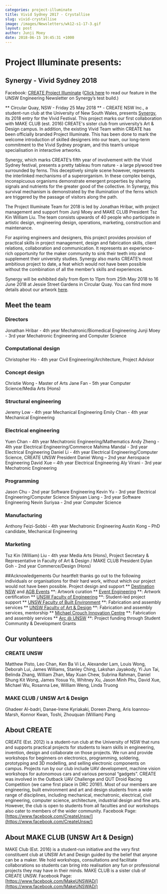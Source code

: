 ```yaml
---
categories: project-illuminate
title: Vivid Sydney 2017 - Crystallise
slug: vivid-crystallise
image: /images/Newsletters/wk12-s1-17-3.gif
layout: post
author: Junji Moey
date: 2018-06-15 19:45:31 +1000
---
```


# Project Illuminate presents: 
## Synergy - Vivid Sydney 2018
Facebook: [CREATE Project Illuminate](https://www.facebook.com/create.project.illuminate/)
([Click here](https://www.engineering.unsw.edu.au/news/shining-lights) to read our feature in the UNSW Engineering Newsletter on Synergy’s test build.)

** Circular Quay, NSW - Friday 25 May 2018 ** - CREATE NSW Inc., a student-run club at the University of New South Wales, presents [Synergy](https://www.vividsydney.com/event/light/synergy), its 2018 entry for the Vivid Festival. This project marks our first collaboration with MAKE CLUB (est. 2016) CREATE's sister club from university’s Art & Design campus. In addition, the existing Vivid Team within CREATE has been officially branded Project Illuminate. This has been done to mark the welcome introduction of skilled designers into our team, our long-term commitment to the Vivid Sydney program, and this team’s unique specialisation in interactive artworks. 

Synergy, which marks CREATE’s fifth year of involvement with the Vivid Sydney festival, presents a pretty tableau from nature - a large plywood tree surrounded by ferns. This deceptively simple scene however, represents the interlinked mechanisms of a superorganism. In these complex beings, inconspicuous organisms demonstrate emergent properties by sharing signals and nutrients for the greater good of the collective. In Synergy, this survival mechanism is demonstrated by the  illumination of the ferns which are triggered by the passage of visitors along the path. 

The Project Illuminate Team for 2018 is led by Jonathan Hribar, with project management and support from Junji Moey and MAKE CLUB President Tsz Kin William Liu. The team consists upwards of 40 people who participate in artistic design, engineering design, operations, marketing, construction and maintenance. 

For aspiring engineers and designers, this project provides provision of practical skills in project management, design and fabrication skills, client relations, collaboration and communication. It represents an experience-rich opportunity for the maker community to sink their teeth into and supplement their university studies. Synergy also marks CREATE’s most ambitious project to date, a feat which would not have been possible without the combination of all the member’s skills and experiences. 

Synergy will be exhibited daily from 6pm to 11pm from 25th May 2018 to 16 June 2018 at Jessie Street Gardens in Circular Quay. You can find more details about our artwork [here](https://www.vividsydney.com/event/light/synergy).


## Meet the team
### Directors
Jonathan Hribar - 4th year Mechatronic/Biomedical Engineering
Junji Moey - 3rd year Mechatronic Engineering and Computer Science
### Computational design
Christopher Ho - 4th year Civil Engineering/Architecture, Project Advisor
### Concept design
Christie Wong - Master of Arts
Jane Fan - 5th year Computer Science/Media Arts (Hons)
### Structural engineering
Jeremy Low - 4th year Mechanical Engineering
Emily Chan - 4th year Mechanical Engineering
### Electrical engineering
Yuen Chan - 4th year Mechatronic Engineering/Mathematics
Andy Zheng - 4th year Electrical Engineering/Commerce
Mahima Mandal - 3rd year Electrical Engineering
Daniel Li - 4th year Electrical Engineering/Computer Science, CREATE UNSW President
Daniel Wong – 2nd year Aerospace Engineering
David Xue – 4th year Electrical Engineering
Aly Virani - 3rd year Mechatronic Engineering
### Programming
Jason Chu - 2nd year Software Engineering
Kevin Yu - 3rd year Electrical Engineering/Computer Science
Shiyuan Liang - 3rd year Software Engineering
Nevin Suriyaa - 2nd year Computer Science
### Manufacturing
Anthony Feizi-Sobbi - 4th year Mechatronic Engineering
Austin Kong – PhD candidate, Mechanical Engineering
### Marketing
Tsz Kin (William) Liu - 4th year Media Arts (Hons), Project Secretary & Representative in Faculty of Art & Design / MAKE CLUB President
Dylan Goh - 2nd year Commerce/Design (Hons)

##Acknowledgements
Our heartfelt thanks go out to the following individuals or organisations for their hard work, without which our project would not have been possible. 
Project design and support
** [Destination NSW](https://www.destinationnsw.com.au/
) and [AGB Events](agbevents.com.au) **: Artwork curation 
** [Event Engineering](https://www.eventengineering.com.au/) **: Artwork certification
** [UNSW Faculty of Engineering](https://www.engineering.unsw.edu.au/) **: Student-led project support
** [UNSW Faculty of Built Environment](https://www.be.unsw.edu.au/) **: Fabrication and assembly services
** [UNSW Faculty of Art & Design](https://artdesign.unsw.edu.au/) **: Fabrication and assembly services, mentorship
** [Michael Crouch Innovation Centre](www.mcic.unsw.edu.au) **: Fabrication and assembly services
** [Arc @ UNSW](https://www.arc.unsw.edu.au/) **: Project funding through Student Community & Development Grants

## Our volunteers
### CREATE UNSW
Matthew Pisto, Leo Chan, Ken Ba Vi Le, Alexander Lam, Louis Wong, Deborah Lui, James Williams, Stanley Ching, Lakshan Jayakody, Yi Jun Tai, Belinda Zhang, William Zhan, May Xuan Chew, Subrina Rahman, Daniel Shung Kit Wong, James Yosua Yo, Whitney Xu, Jason Minh Phu, David Xue, Michael Wu, Rosanna Lee, William Weng, Linda Truong
### MAKE CLUB / UNSW Art & Design
Ghadeer Al-badri, Danae-Irene Kyriakaki, Doreen Zheng, Aris Ioannou-Marsh, Konnor Kwan, Toshi, Zhouquan (William) Pang
 
## About CREATE
CREATE (Est. 2012) is a student-run club at the University of NSW that runs and supports practical projects for students to learn skills in engineering, invention, design and collaborate on those projects. We run and provide workshops for beginners on electronics, programming, soldering, prototyping and 3D modelling, and selling electronic components on campus.
Projects run by our club include UAV development, machine vision workshops for autonomous cars and various personal “gadgets”. CREATE was involved in the Outback UAV Challenge and QUT Droid Racing Competition (we came first place in DRC 2016!).
Most of our members are engineering, built environment and art and design students from a wide range of disciplines, including mechanical, mechatronic, electrical, civil engineering, computer science, architecture, industrial design and fine arts. However, the club is open to students from all faculties and our workshops also cater to members of the wider community.
Facebook Page: [https://www.facebook.com/CreateUnsw/](https://www.facebook.com/CreateUnsw/)

## About MAKE CLUB (UNSW Art & Design)
MAKE Club (Est. 2016) is a student-run initiative and the very first constituent club at UNSW Art and Design guided by the belief that anyone can be a maker. We hold workshops, consultations and facilitate collaborations so students can bring into realisation any fun or professional projects they may have in their minds.
MAKE CLUB is a sister club of CREATE UNSW.
Facebook Page: [https://www.facebook.com/MakeUNSWAD/](https://www.facebook.com/MakeUNSWAD/)

